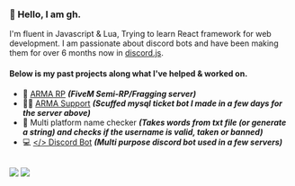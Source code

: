 <h3>👋 Hello, I am gh.</h3>

I'm fluent in Javascript & Lua, Trying to learn React framework for web development.
I am passionate about discord bots and have been making them for over 6 months now in [discord.js](https://discord.js.org/). <h4>Below is my past projects along what I've helped & worked on.</h4>

- 🎱 [ARMA RP](https://discord.gg/armarp) ***(FiveM Semi-RP/Fragging server)***
- 🐱‍👤 [ARMA Support](https://discord.gg/mg5UcRkXHP) ***(Scuffed mysql ticket bot I made in a few days for the server above)***
- 🧥 Multi platform name checker ***(Takes words from txt file (or generate a string) and checks if the username is valid, taken or banned)***
- 💻 [</> Discord Bot](https://discord.gg/qEAWaSsHcR) ***(Multi purpose discord bot used in a few servers)***
<br>
<img src="https://github-readme-stats.vercel.app/api?username=gh1l&count_private=true&title_color=fdfdfd&icon_color=f78166&text_color=fdfdfd&bg_color=0d1117&show_icons=true"/>
<!-- <img src="https://github-readme-stats.vercel.app/api/top-langs/?username=gh1l&title_color=fdfdfd&icon_color=f78166&text_color=fdfdfd&bg_color=0d1117&langs_count=8&layout=compact"/> -->
<img src="https://github-readme-streak-stats.herokuapp.com?user=gh1l&border_radius=6&theme=dark&background=0D1117"/>

